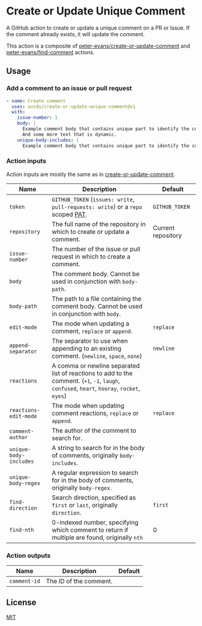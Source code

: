 # Create or Update Unique Comment

A GitHub action to create or update a unique comment on a PR or Issue.
If the comment already exists, it will update the comment.

This action is a composite of
[peter-evans/create-or-update-comment](https://github.com/peter-evans/create-or-update-comment) and
[peter-evans/find-comment](https://github.com/peter-evans/find-comment) actions.

## Usage

### Add a comment to an issue or pull request

```yml
- name: Create comment
  uses: ovsds/create-or-update-unique-comment@v1
  with:
    issue-number: 1
    body: |
      Example comment body that contains unique part to identify the comment.
      And some more text that is dynamic.
    unique-body-includes: |
      Example comment body that contains unique part to identify the comment.
```

### Action inputs

Action inputs are mostly the same as in
[create-or-update-comment](https://github.com/peter-evans/create-or-update-comment/tree/main?tab=readme-ov-file#action-inputs).

| Name                   | Description                                                                                                                                                                                         | Default            |
| ---------------------- | --------------------------------------------------------------------------------------------------------------------------------------------------------------------------------------------------- | ------------------ |
| `token`                | `GITHUB_TOKEN` (`issues: write`, `pull-requests: write`) or a `repo` scoped [PAT](https://docs.github.com/en/authentication/keeping-your-account-and-data-secure/creating-a-personal-access-token). | `GITHUB_TOKEN`     |
| `repository`           | The full name of the repository in which to create or update a comment.                                                                                                                             | Current repository |
| `issue-number`         | The number of the issue or pull request in which to create a comment.                                                                                                                               |                    |
| `body`                 | The comment body. Cannot be used in conjunction with `body-path`.                                                                                                                                   |                    |
| `body-path`            | The path to a file containing the comment body. Cannot be used in conjunction with `body`.                                                                                                          |                    |
| `edit-mode`            | The mode when updating a comment, `replace` or `append`.                                                                                                                                            | `replace`          |
| `append-separator`     | The separator to use when appending to an existing comment. (`newline`, `space`, `none`)                                                                                                            | `newline`          |
| `reactions`            | A comma or newline separated list of reactions to add to the comment. (`+1`, `-1`, `laugh`, `confused`, `heart`, `hooray`, `rocket`, `eyes`)                                                        |                    |
| `reactions-edit-mode`  | The mode when updating comment reactions, `replace` or `append`.                                                                                                                                    | `replace`          |
| `comment-author`       | The author of the comment to search for.                                                                                                                                                            |                    |
| `unique-body-includes` | A string to search for in the body of comments, originally `body-includes`.                                                                                                                         |                    |
| `unique-body-regex`    | A regular expression to search for in the body of comments, originally `body-regex`.                                                                                                                |                    |
| `find-direction`       | Search direction, specified as `first` or `last`, originally `direction`.                                                                                                                           | `first`            |
| `find-nth`             | 0-indexed number, specifying which comment to return if multiple are found, originally `nth`                                                                                                        | 0                  |

### Action outputs

| Name         | Description            | Default |
| ------------ | ---------------------- | ------- |
| `comment-id` | The ID of the comment. |         |

## License

[MIT](LICENSE)
